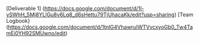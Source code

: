 [Deliverable 1] (https://docs.google.com/document/d/1l-ySWhH_5Mj8YLlGu8v6Lq8_d6sHettu79TjUhacaKk/edit?usp=sharing)
[Team Logbook} (https://docs.google.com/document/d/1tnlG4VhawruIWTVvcxyoGb0_Tw4TamEi0YH92SMUwno/edit)

